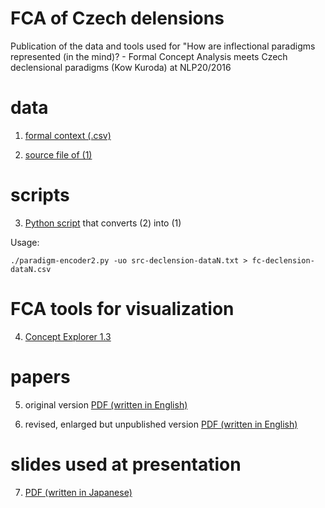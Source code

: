# FCA of Czech delensions

Publication of the data and tools used for "How are inflectional paradigms represented (in the mind)? - Formal Concept Analysis meets Czech declensional paradigms (Kow Kuroda) at NLP20/2016

# data

1. [formal context (.csv)](fc-declension-data12a.csv)

2. [source file of (1)](src-czech-declension-data12a.txt)

# scripts

3. [Python script](paradigm-encoder2.py) that converts (2) into (1)

Usage:

`
./paradigm-encoder2.py -uo src-declension-dataN.txt > fc-declension-dataN.csv
`

# FCA tools for visualization

4. [Concept Explorer 1.3](http://conexp.sourceforge.net/)

# papers

5. original version [PDF (written in English)](https://www.anlp.jp/proceedings/annual_meeting/2016/pdf_dir/D5-3.pdf)

6. revised, enlarged but unpublished version [PDF (written in English)](https://www.dropbox.com/s/ki84sjjhwx6106q/FCA-meets-cz-declensions-nlp2016-rev2.pdf?dl=0)

# slides used at presentation

7. [PDF (written in Japanese)](https://www.dropbox.com/s/xqghp5p3hvd4hmq/FCA-meets-declension-nlp22-slides.pdf?dl=0)


